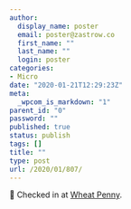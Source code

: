 ```yaml
---
author:
  display_name: poster
  email: poster@zastrow.co
  first_name: ""
  last_name: ""
  login: poster
categories:
- Micro
date: "2020-01-21T12:29:23Z"
meta:
  _wpcom_is_markdown: "1"
parent_id: "0"
password: ""
published: true
status: publish
tags: []
title: ""
type: post
url: /2020/01/807/
---
```

<p><span>📍</span> Checked in at <a href="http://foursquare.com/v/5213f010498e078c5a0da099">Wheat Penny</a>.</p>
